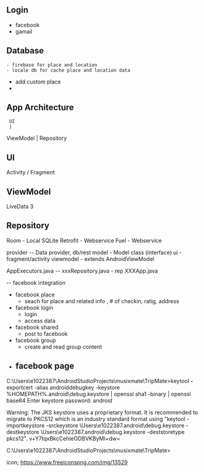 Login
-----
 - facebook
 - gamail
 
Database
-------- 
    - firebase for place and location
    - locale db for cache place and location data

- add custom place
- 

    
App Architecture
----------------
     UI
     | 
 ViewModel
     |
 Repository

UI
--
Activity / Fragment

ViewModel
---------
LiveData 3

Repository
----------
Room - Local SQLite
Retrofit - Webservice
Fuel - Webservice


provider -- Data provider, db/rest
model - Model class (interface)
ui - fragment/activity
viewmodel - extends AndroidViewModel

AppExecutors.java -- 
xxxRepository.java - rep
XXXApp.java    
    

-- facebook integration
 - facebook place 
    - seach for place and related info , # of checkin, ratig, address
 - facebook login
    - login
	- access data
 - facebook shared
    - post to facebook
 - facebook group
    - create and read group content
 - facebook page
    - 
	
	
C:\Users\e1022387\AndroidStudioProjects\musixmate\TripMate>keytool -exportcert -alias androiddebugkey -keystore %HOMEPATH%\.android\debug.keystore | openssl sha1 -binary | openssl base64
Enter keystore password:  android

Warning:
The JKS keystore uses a proprietary format. It is recommended to migrate to PKCS12 which is an industry standard format using "keytool -importkeystore -srckeystore \Users\e1022387\.android\debug.keystore -destkeystore \Users\e1022387\.android\debug.keystore -deststoretype pkcs12".
v+Y7tqxBkcCehieODBVKByMl+dw=

C:\Users\e1022387\AndroidStudioProjects\musixmate\TripMate>

icon;
https://www.freeiconspng.com/img/13529

